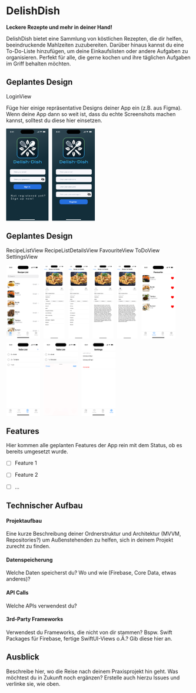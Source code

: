 # DelishDish

**Leckere Rezepte und mehr in deiner Hand!**

DelishDish bietet eine Sammlung von köstlichen Rezepten, die dir helfen, beeindruckende Mahlzeiten zuzubereiten. 
Darüber hinaus kannst du eine To-Do-Liste hinzufügen, um deine Einkaufslisten oder andere Aufgaben zu organisieren. 
Perfekt für alle, die gerne kochen und ihre täglichen Aufgaben im Griff behalten möchten.

## Geplantes Design
LoginView

Füge hier einige repräsentative Designs deiner App ein (z.B. aus Figma).
Wenn deine App dann so weit ist, dass du echte Screenshots machen kannst, solltest du diese hier einsetzen.
<div style="display: flex; flex-wrap: wrap; gap: 10px;">
  <img src="./img/DelishDish - LoginView - Anmelden_1.png" style="height: 250px; object-fit: cover;">
  <img src="./img/DelishDish - LoginView - Registieren_2.png" style="height: 250px; object-fit: cover;">
</div>
  
## Geplantes Design
RecipeListView
RecipeListDetailsView
FavouriteView
ToDoView
SettingsView

  
 <div style="display: flex; flex-wrap: wrap; gap: 10px;">
  <img src="./img/DelsihDish - RecipesListView_3.png" style="height: 200px; object-fit: cover;">
  <img src="./img/DelishDish - RecpeListDetailsView - Ingredient_4.png" style="height: 200px; object-fit: cover;">
  <img src="./img/DelishDish - RecpeListDetailsView - Measure_5.png" style="height: 200px; object-fit: cover;">
  <img src="./img/DelishDish - RecpeListDetailsView - Instructions_6.png" style="height: 200px; object-fit: cover;">
  <img src="./img/DelishDish - RecpeListDetailsView - Instructions mit Favorite_7.png" style="height: 200px; object-fit: cover;">
  <img src="./img/DelsihDish - FavouriteView_8.png" style="height: 200px; object-fit: cover;">
  <img src="./img/DelsihDish - ToDoView_9.png" style="height: 200px; object-fit: cover;">
  <img src="./img/DelsihDish - ToDoView - Sheet_10.png" style="height: 200px; object-fit: cover;">
  <img src="./img/DelsihDish - SettingsView_11.png" style="height: 200px; object-fit: cover;">
</div>


## Features
Hier kommen alle geplanten Features der App rein mit dem Status, ob es bereits umgesetzt wurde.

- [ ] Feature 1
- [ ] Feature 2
- [ ] ...


## Technischer Aufbau

#### Projektaufbau
Eine kurze Beschreibung deiner Ordnerstruktur und Architektur (MVVM, Repositories?) um Außenstehenden zu helfen, sich in deinem Projekt zurecht zu finden.

#### Datenspeicherung
Welche Daten speicherst du? Wo und wie (Firebase, Core Data, etwas anderes)?

#### API Calls
Welche APIs verwendest du?

#### 3rd-Party Frameworks
Verwendest du Frameworks, die nicht von dir stammen? Bspw. Swift Packages für Firebase, fertige SwiftUI-Views o.Ä.? Gib diese hier an.


## Ausblick
Beschreibe hier, wo die Reise nach deinem Praxisprojekt hin geht. Was möchtest du in Zukunft noch ergänzen? Erstelle auch hierzu Issues und verlinke sie, wie oben.
 
